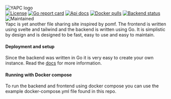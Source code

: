 ![YAPC logo](https://pomf.080609.xyz/img/logo-dark.svg)<br>
[![License](https://img.shields.io/github/license/hexahigh/yapc)](https://github.com/hexahigh/yapc/blob/main/LICENSE)
[![Go report card](https://goreportcard.com/badge/github.com/hexahigh/yapc/backend)](https://goreportcard.com/report/github.com/hexahigh/yapc/backend)
[![Api docs](https://img.shields.io/badge/Api_docs-gray?style=flat&logo=swagger)](https://pomf-api.080609.xyz/)
[![Docker pulls](https://img.shields.io/docker/pulls/hexahigh/yapc)](https://hub.docker.com/r/hexahigh/yapc/)
[![Backend status](https://status.080609.xyz/api/badge/16/status)](https://status.080609.xyz/status/yapc)
![Maintained](https://img.shields.io/badge/status-active-lime.svg)<br>
Yapc is yet another file sharing site inspired by pomf.
The frontend is written using svelte and tailwind and the backend is written using Go.
It is simplistic by design and is designed to be fast, easy to use and easy to maintain.

#### Deployment and setup

Since the backend was written in Go it is very easy to create your own instance.
Read the [docs](https://github.com/hexahigh/yapc/blob/main/docs/installation.md) for more information.

#### Running with Docker compose

To run the backend and frontend using docker compose you can use the example docker-compose.yml file found in this repo.